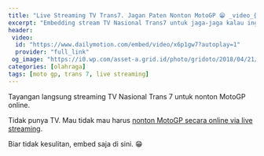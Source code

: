 ```yaml
---
title: "Live Streaming TV Trans7. Jagan Paten Nonton MotoGP 😁 _video_{:.fa fa-video}"
excerpt: "Embedding stream TV Nasional Trans7 untuk jaga-jaga kalau ingin nonton MotoGP saat sedang di jalan"
header:
 video:
  id: "https://www.dailymotion.com/embed/video/x6p1gw7?autoplay=1"
  provider: "full_link"
 og_image: "https://i0.wp.com/asset-a.grid.id/photo/gridoto/2018/04/21/4161747480.jpg"
categories: [olahraga]
tags: [moto gp, trans 7, live streaming]
---
```

Tayangan langsung streaming TV Nasional Trans 7 untuk nonton MotoGP online.

Tidak punya TV. Mau tidak mau harus [nonton MotoGP secara online via live streaming](/olahraga/livestreaming-trans-7-motogp/).

Biar tidak kesulitan, embed saja di sini. 😁
